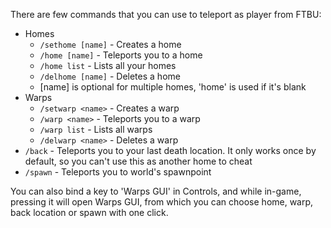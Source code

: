 There are few commands that you can use to teleport as player from FTBU:

* Homes
	* `/sethome [name]` - Creates a home
	* `/home [name]` - Teleports you to a home
	* `/home list` - Lists all your homes
	* `/delhome [name]` - Deletes a home
	* [name] is optional for multiple homes, 'home' is used if it's blank
* Warps
	* `/setwarp <name>` - Creates a warp
	* `/warp <name>` - Teleports you to a warp
	* `/warp list` - Lists all warps
	* `/delwarp <name>` - Deletes a warp
* `/back` - Teleports you to your last death location. It only works once by default, so you can't use this as another home to cheat
* `/spawn` - Teleports you to world's spawnpoint

You can also bind a key to 'Warps GUI' in Controls, and while in-game, pressing it will open Warps GUI, from which you can choose home, warp, back location or spawn with one click.
